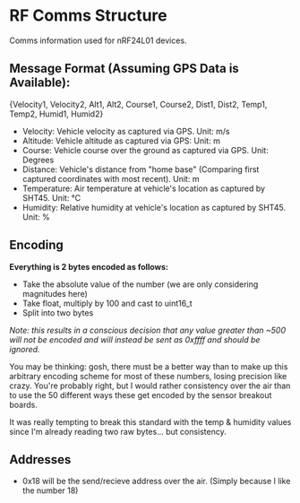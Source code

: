 # RF Comms Structure

Comms information used for nRF24L01 devices.

## Message Format (Assuming GPS Data is Available):

{Velocity1, Velocity2, Alt1, Alt2, Course1, Course2, Dist1, Dist2, Temp1, Temp2, Humid1, Humid2}

-   Velocity: Vehicle velocity as captured via GPS. Unit: m/s
-   Altitude: Vehicle altitude as captured via GPS: Unit: m
-   Course: Vehicle course over the ground as captured via GPS. Unit: Degrees
-   Distance: Vehicle's distance from "home base" (Comparing first captured coordinates with most recent). Unit: m
-   Temperature: Air temperature at vehicle's location as captured by SHT45. Unit: &deg;C
-   Humidity: Relative humidity at vehicle's location as captured by SHT45. Unit: %

## Encoding

**Everything is 2 bytes encoded as follows:**

-   Take the absolute value of the number (we are only considering magnitudes here)
-   Take float, multiply by 100 and cast to uint16_t
-   Split into two bytes

_Note: this results in a conscious decision that any value greater than ~500 will not be encoded and will instead be sent as 0xffff and should be ignored._

You may be thinking: gosh, there must be a better way than to make up this arbitrary encoding scheme for most of these numbers, losing precision like crazy.
You're probably right, but I would rather consistency over the air than to use the 50 different ways these get encoded by the sensor breakout boards.

It was really tempting to break this standard with the temp & humidity values since I'm already reading two raw bytes... but consistency.

## Addresses

-   0x18 will be the send/recieve address over the air. (Simply because I like the number 18)
